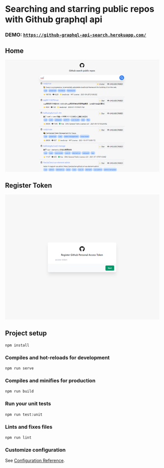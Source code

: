 # Searching and starring public repos with Github graphql api


### DEMO: [`https://github-graphql-api-search.herokuapp.com/`](https://github-graphql-api-search.herokuapp.com/)

## Home 
![Home Screen](./repo-img/search.png)

## Register Token
![Register Token](./repo-img/register-token.png)

## Project setup
```
npm install
```

### Compiles and hot-reloads for development
```
npm run serve
```

### Compiles and minifies for production
```
npm run build
```

### Run your unit tests
```
npm run test:unit
```

### Lints and fixes files
```
npm run lint
```

### Customize configuration
See [Configuration Reference](https://cli.vuejs.org/config/).
